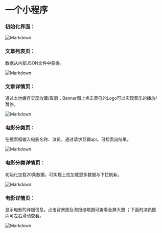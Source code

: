 # 一个小程序


### 初始化界面：

  ![Markdown](http://i1.piimg.com/583407/4ac3e75be69cbf62s.jpg)
  
###  文章列表页：
 数据从内部JSON文件中获得。
 
  ![Markdown](http://i1.piimg.com/583407/251fa584b06de00cs.jpg)
  
###  文章详情页：
通过本地缓存实现收藏/取消；Banner图上点击音符的Logo可以实现音乐的播放/暂停。
 
  ![Markdown](http://i1.piimg.com/583407/e2b5c444e8f8e1a1s.jpg)
  
###  电影分类页：
在搜索框输入电影名称、演员，通过请求豆瓣api，可检索出结果。
 
  ![Markdown](http://i1.piimg.com/583407/e126ee23f39ed9fds.jpg)
  
  ### 电影分类详情页：
 初始化加载20条数据，可实现上拉加载更多数据与下拉刷新。
 
  ![Markdown](http://i1.piimg.com/583407/b90c57fcc2757029s.jpg)
  
###  电影详情页：
显示电影的详细信息。点击背景图及海报缩略图可查看全屏大图 ；下面的演员图片可左右滑动查看。
 
  ![Markdown](http://i1.piimg.com/583407/fc95b7dd671362c7s.jpg)
  

  
